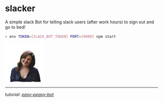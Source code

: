# slacker

A simple slack Bot for telling slack users (after work hours) to sign out and go to bed!

```sh
> env TOKEN=[SLACK_BOT_TOKEN] PORT=[0000] npm start
```

![Go Home!](avatar.gif)

---

*tutorial: [easy-peasy-bot](https://api.slack.com/tutorials/easy-peasy-bots)*
